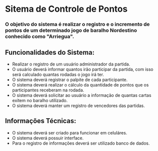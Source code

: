 # Sitema de Controle de Pontos

### O objetivo do sistema é realizar o registro e o incremento de pontos de um determinado jogo de baralho Nordestino conhecido como "Arriegua".

## Funcionalidades do Sistema:
- Realizar o registro de um usuário administrador da partida.
- O usuário deverá informar quantos irão participar da partida, com isso será calculado quantas rodadas o jogo irá ter.
- O sistema deverá registrar o palpite de cada participante.
- O sistema deverá realizar o cálculo da quantidade de pontos que os participantes receberam na rodada.
- O sistema deverá solicitar ao usuário a informação de quantas cartas exitem no baralho utilizado.
- O sistema deverá manter um registro de vencedores das partidas.

## Informações Técnicas:
- O sistema deverá ser criado para funcionar em celuláres.
- O sistema deverá possuir interface.
- Para o registro de informações deverá ser utilizado banco de dados.

